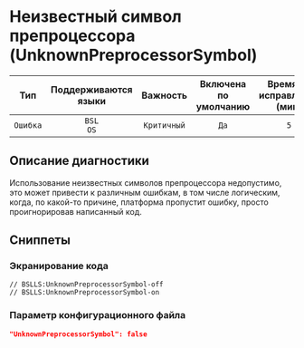 # Неизвестный символ препроцессора (UnknownPreprocessorSymbol)

 Тип | Поддерживаются<br>языки | Важность | Включена<br>по умолчанию | Время на<br>исправление (мин) | Тэги 
 :-: | :-: | :-: | :-: | :-: | :-: 
 `Ошибка` | `BSL`<br>`OS` | `Критичный` | `Да` | `5` | `standard`<br>`error` 

<!-- Блоки выше заполняются автоматически, не трогать -->
## Описание диагностики

Использование неизвестных символов препроцессора недопустимо, это может привести к различным ошибкам, в том числе логическим, когда, по какой-то причине, платформа пропустит ошибку, просто проигнорировав написанный код.

## Сниппеты

<!-- Блоки ниже заполняются автоматически, не трогать -->
### Экранирование кода

```bsl
// BSLLS:UnknownPreprocessorSymbol-off
// BSLLS:UnknownPreprocessorSymbol-on
```

### Параметр конфигурационного файла

```json
"UnknownPreprocessorSymbol": false
```
